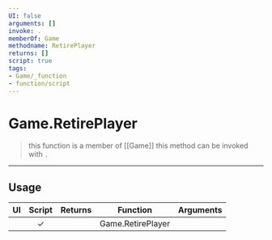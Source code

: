 ```yaml
---
UI: false
arguments: []
invoke: .
memberOf: Game
methodname: RetirePlayer
returns: []
script: true
tags:
- Game/_function
- function/script
---
```

# Game.RetirePlayer
> this function is a member of [[Game]]
> this method can be invoked with `.`
-----
## Usage
|  UI | Script | Returns | Function | Arguments |
|:---:|:------:|-------:|:--------:|:---------|
| |✓||Game.RetirePlayer||
